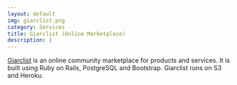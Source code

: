 ```yaml
---
layout: default
img: giarclist.png
category: Services
title: Giarclist (Online Marketplace)
description: |
---
```

  [Giarclist](http://aqueous-river-31176.herokuapp.com) is an online community marketplace for products and services. It is built using Ruby on Rails, PostgreSQL and Bootstrap. Giarclist runs on S3 and Heroku.
